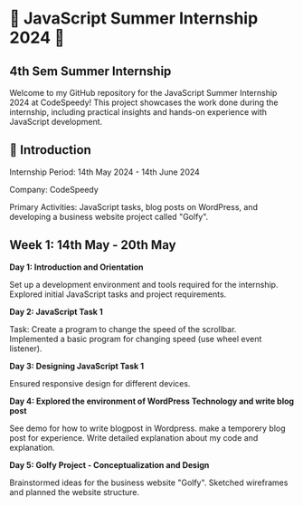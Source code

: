 # 🌟 JavaScript Summer Internship 2024 🌟
## 4th Sem Summer Internship
Welcome to my GitHub repository for the JavaScript Summer Internship 2024 at CodeSpeedy! This project showcases the work done during the internship, including practical insights and hands-on experience with JavaScript development.

## 🚀 Introduction
Internship Period: 14th May 2024 - 14th June 2024

Company: CodeSpeedy

Primary Activities: JavaScript tasks, blog posts on WordPress, and developing a business website project called "Golfy".

## Week 1: 14th May - 20th May
**Day 1: Introduction and Orientation**

Set up a development environment and tools required for the internship.
Explored initial JavaScript tasks and project requirements.

**Day 2: JavaScript Task 1**

Task: Create a program to change the speed of the scrollbar.<br>
Implemented a basic program for changing speed (use wheel event listener).

**Day 3: Designing JavaScript Task 1**

Ensured responsive design for different devices.

**Day 4: Explored the environment of WordPress Technology and write blog post**

See demo for how to write blogpost in Wordpress.
make a temporery blog post for experience.
Write detailed explanation about my code and explanation.

**Day 5: Golfy Project - Conceptualization and Design**

Brainstormed ideas for the business website "Golfy".
Sketched wireframes and planned the website structure.
